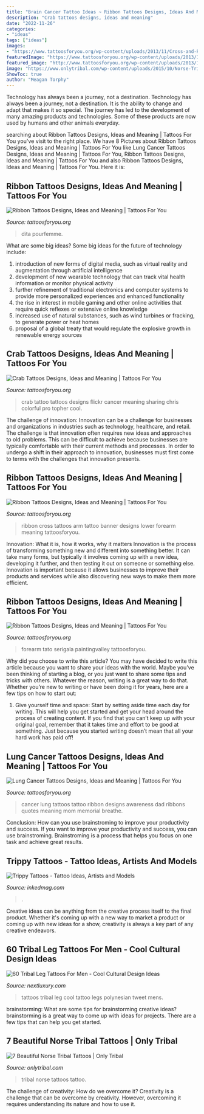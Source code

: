 ```yaml
---
title: "Brain Cancer Tattoo Ideas ~ Ribbon Tattoos Designs, Ideas And Meaning"
description: "Crab tattoos designs, ideas and meaning"
date: "2022-11-26"
categories:
- "ideas"
tags: ["ideas"]
images:
- "https://www.tattoosforyou.org/wp-content/uploads/2013/11/Cross-and-Ribbon-Tattoo-768x1024.jpg"
featuredImage: "https://www.tattoosforyou.org/wp-content/uploads/2013/11/Cross-and-Ribbon-Tattoo-768x1024.jpg"
featured_image: "http://www.tattoosforyou.org/wp-content/uploads/2013/11/Cross-and-Ribbon-Tattoo.jpg"
image: "https://www.onlytribal.com/wp-content/uploads/2015/10/Norse-Tribal-Tattoo1.jpg"
ShowToc: true
author: "Meagan Torphy"
---
```



Technology has always been a journey, not a destination.
Technology has always been a journey, not a destination. It is the ability to change and adapt that makes it so special. The journey has led to the development of many amazing products and technologies. Some of these products are now used by humans and other animals everyday.

	

		
searching about Ribbon Tattoos Designs, Ideas and Meaning | Tattoos For You you've visit to the right place. We have 8 Pictures about Ribbon Tattoos Designs, Ideas and Meaning | Tattoos For You like Lung Cancer Tattoos Designs, Ideas and Meaning | Tattoos For You, Ribbon Tattoos Designs, Ideas and Meaning | Tattoos For You and also Ribbon Tattoos Designs, Ideas and Meaning | Tattoos For You. Here it is:
		
    
## Ribbon Tattoos Designs, Ideas And Meaning | Tattoos For You

<img loading=lazy src="https://www.tattoosforyou.org/wp-content/uploads/2014/02/Ribbon-Tattoos-on-Finger.jpg" onerror="this.onerror=null;this.src='https://tse3.mm.bing.net/th?id=OIP.OkyANEkyzMe6dX0HpCToHwHaHa&amp;pid=15.1';" alt="Ribbon Tattoos Designs, Ideas and Meaning | Tattoos For You">

_Source: tattoosforyou.org_

>dita pourfemme. 

	

What are some big ideas?
Some big ideas for the future of technology include: 
1) introduction of new forms of digital media, such as virtual reality and augmentation through artificial intelligence 
2) development of new wearable technology that can track vital health information or monitor physical activity 
3) further refinement of traditional electronics and computer systems to provide more personalized experiences and enhanced functionality 
4) the rise in interest in mobile gaming and other online activities that require quick reflexes or extensive online knowledge 
5) increased use of natural substances, such as wind turbines or fracking, to generate power or heat homes 
6) proposal of a global treaty that would regulate the explosive growth in renewable energy sources

    
## Crab Tattoos Designs, Ideas And Meaning | Tattoos For You

<img loading=lazy src="https://www.tattoosforyou.org/wp-content/uploads/2016/03/Blue-Crab-Tattoos.jpg" onerror="this.onerror=null;this.src='https://tse1.mm.bing.net/th?id=OIP.9xjwIasEb1q03WMGD1-iDQHaE7&amp;pid=15.1';" alt="Crab Tattoos Designs, Ideas and Meaning | Tattoos For You">

_Source: tattoosforyou.org_

>crab tattoo tattoos designs flickr cancer meaning sharing chris colorful pro topher cool. 

	

The challenge of innovation:
Innovation can be a challenge for businesses and organizations in industries such as technology, healthcare, and retail. The challenge is that innovation often requires new ideas and approaches to old problems. This can be difficult to achieve because businesses are typically comfortable with their current methods and processes. In order to undergo a shift in their approach to innovation, businesses must first come to terms with the challenges that innovation presents.

    
## Ribbon Tattoos Designs, Ideas And Meaning | Tattoos For You

<img loading=lazy src="http://www.tattoosforyou.org/wp-content/uploads/2013/11/Cross-and-Ribbon-Tattoo.jpg" onerror="this.onerror=null;this.src='https://tse1.mm.bing.net/th?id=OIP.vA4HF-f8kXQxbuPp09m4UgHaJ4&amp;pid=15.1';" alt="Ribbon Tattoos Designs, Ideas and Meaning | Tattoos For You">

_Source: tattoosforyou.org_

>ribbon cross tattoos arm tattoo banner designs lower forearm meaning tattoosforyou. 

	

Innovation: What it is, how it works, why it matters
Innovation is the process of transforming something new and different into something better. It can take many forms, but typically it involves coming up with a new idea, developing it further, and then testing it out on someone or something else. Innovation is important because it allows businesses to improve their products and services while also discovering new ways to make them more efficient.

    
## Ribbon Tattoos Designs, Ideas And Meaning | Tattoos For You

<img loading=lazy src="https://www.tattoosforyou.org/wp-content/uploads/2013/11/Cross-and-Ribbon-Tattoo-768x1024.jpg" onerror="this.onerror=null;this.src='https://tse2.mm.bing.net/th?id=OIP.zlbMXVphb6Vc8D5igDWniQHaJ4&amp;pid=15.1';" alt="Ribbon Tattoos Designs, Ideas and Meaning | Tattoos For You">

_Source: tattoosforyou.org_

>forearm tato serigala paintingvalley tattoosforyou. 

	

Why did you choose to write this article?
You may have decided to write this article because you want to share your ideas with the world. Maybe you’ve been thinking of starting a blog, or you just want to share some tips and tricks with others. Whatever the reason, writing is a great way to do that. Whether you’re new to writing or have been doing it for years, here are a few tips on how to start out:
1. Give yourself time and space: Start by setting aside time each day for writing. This will help you get started and get your head around the process of creating content. If you find that you can’t keep up with your original goal, remember that it takes time and effort to be good at something. Just because you started writing doesn’t mean that all your hard work has paid off!


    
## Lung Cancer Tattoos Designs, Ideas And Meaning | Tattoos For You

<img loading=lazy src="https://www.tattoosforyou.org/wp-content/uploads/2017/07/Tattoos-for-Lung-Cancer.jpg" onerror="this.onerror=null;this.src='https://tse1.mm.bing.net/th?id=OIP.TQB-28VVSJqeuERSE6f70QHaJ3&amp;pid=15.1';" alt="Lung Cancer Tattoos Designs, Ideas and Meaning | Tattoos For You">

_Source: tattoosforyou.org_

>cancer lung tattoos tattoo ribbon designs awareness dad ribbons quotes meaning mom memorial breathe. 

	

Conclusion: How can you use brainstroming to improve your productivity and success.
If you want to improve your productivity and success, you can use brainstroming. Brainstroming is a process that helps you focus on one task and achieve great results.

    
## Trippy Tattoos - Tattoo Ideas, Artists And Models

<img loading=lazy src="https://www.inkedmag.com/.image/t_share/MTgwOTIwMDU3NDk5NDkzNzM2/trippy.png" onerror="this.onerror=null;this.src='https://tse1.mm.bing.net/th?id=OIP.hkeCSFQcKzSPcAbcAPMw0QHaD4&amp;pid=15.1';" alt="Trippy Tattoos - Tattoo Ideas, Artists and Models">

_Source: inkedmag.com_

>. 

	

Creative ideas can be anything from the creative process itself to the final product. Whether it's coming up with a new way to market a product or coming up with new ideas for a show, creativity is always a key part of any creative endeavors.

    
## 60 Tribal Leg Tattoos For Men - Cool Cultural Design Ideas

<img loading=lazy src="http://nextluxury.com/wp-content/uploads/cool-male-polynesian-tribal-tattoos-for-legs.jpg" onerror="this.onerror=null;this.src='https://tse4.mm.bing.net/th?id=OIP.vpjfin75swBpLiX1HoI9QQHaKU&amp;pid=15.1';" alt="60 Tribal Leg Tattoos For Men - Cool Cultural Design Ideas">

_Source: nextluxury.com_

>tattoos tribal leg cool tattoo legs polynesian tweet mens. 

	

brainstorming: What are some tips for brainstorming creative ideas?
brainstorming is a great way to come up with ideas for projects. There are a few tips that can help you get started.

    
## 7 Beautiful Norse Tribal Tattoos | Only Tribal

<img loading=lazy src="https://www.onlytribal.com/wp-content/uploads/2015/10/Norse-Tribal-Tattoo1.jpg" onerror="this.onerror=null;this.src='https://tse2.mm.bing.net/th?id=OIP.xFwY2uWb2Oy6_zqRUu-bnQHaKI&amp;pid=15.1';" alt="7 Beautiful Norse Tribal Tattoos | Only Tribal">

_Source: onlytribal.com_

>tribal norse tattoos tattoo. 

	

The challenge of creativity: How do we overcome it?
Creativity is a challenge that can be overcome by creativity. However, overcoming it requires understanding its nature and how to use it.

